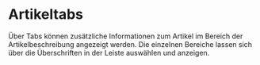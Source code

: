 # Artikeltabs 

Über Tabs können zusätzliche Informationen zum Artikel im Bereich der Artikelbeschreibung angezeigt werden. Die einzelnen Bereiche lassen sich über die Überschriften in der Leiste auswählen und anzeigen.

  

  

  




